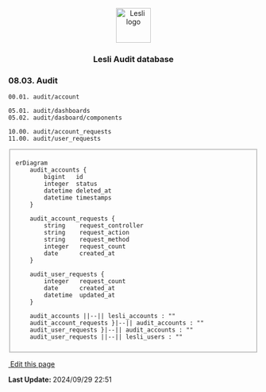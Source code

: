 
<p align="center">
    <img width="70" alt="Lesli logo" src="/images/engines/audit/audit-logo.svg" />
</p>

<h3 align="center">Lesli Audit database</h3>

### 08.03. Audit
```plaintext
00.01. audit/account

05.01. audit/dashboards 
05.02. audit/dasboard/components 

10.00. audit/account_requests
11.00. audit/user_requests
```


<fieldset>

```mermaid
erDiagram
    audit_accounts {
        bigint   id
        integer  status
        datetime deleted_at
        datetime timestamps 
    }

    audit_account_requests {
        string    request_controller
        string    request_action
        string    request_method
        integer   request_count
        date      created_at
    }

    audit_user_requests {
        integer   request_count
        date      created_at
        datetime  updated_at
    }

    audit_accounts ||--|| lesli_accounts : ""
    audit_account_requests }|--|| audit_accounts : ""
    audit_user_requests }|--|| audit_accounts : ""
    audit_user_requests ||--|| lesli_users : ""

```
</fieldset>

<section class="lesli-documentation-footer">
    <p><a target="blank" href="https://github.com/LesliTech/LesliAudit/tree/master/docs/database.md"><i class="ri-external-link-fill"></i>&nbsp;Edit this page</a><p/>
    <p><b>Last Update: </b>2024/09/29 22:51</p>
</section>

<!-- This code was automatically generated -->
<!-- to update this docs please run rake docs:build -->

